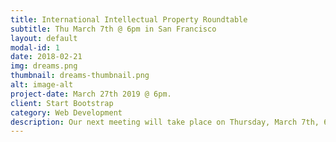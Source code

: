 ```yaml
---
title: International Intellectual Property Roundtable
subtitle: Thu March 7th @ 6pm in San Francisco
layout: default
modal-id: 1
date: 2018-02-21
img: dreams.png
thumbnail: dreams-thumbnail.png
alt: image-alt
project-date: March 27th 2019 @ 6pm.
client: Start Bootstrap
category: Web Development
description: Our next meeting will take place on Thursday, March 7th, 6pm, at Lyft's HQ in San Francisco. The address for this event is 185 Berry St, Suite 5000, San Francisco, CA 94107. The panel will consist of three international lawyers with a diverse set of experiences in the area of IP.
---
```

